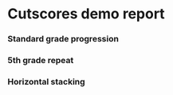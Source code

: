 # Cutscores demo report

### Standard grade progression
<div data-pym-src="https://literasee.github.io/cutscores-viz/i.html?student=standard"></div>

### 5th grade repeat
<div class="full-width" data-pym-src="https://literasee.github.io/cutscores-viz/i.html?student=standard"></div>

### Horizontal stacking
<div class="full-width" style="display: flex">
    <div style="flex-grow: 1" data-pym-src="https://literasee.github.io/cutscores-viz/i.html"></div>
    <div style="flex-grow: 1" data-pym-src="https://literasee.github.io/cutscores-viz/i.html?student=skipped"></div>
    <div style="flex-grow: 1" data-pym-src="https://literasee.github.io/cutscores-viz/i.html?student=split"></div>
</div>